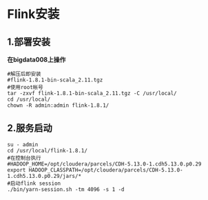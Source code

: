Flink安装
================================================================================
## 1.部署安装
**在bigdata008上操作**
```shell
#解压后即安装
#flink-1.8.1-bin-scala_2.11.tgz
#使用root帐号
tar -zxvf flink-1.8.1-bin-scala_2.11.tgz -C /usr/local/
cd /usr/local/
chown -R admin:admin flink-1.8.1/
```

## 2.服务启动
```shell
su - admin
cd /usr/local/flink-1.8.1/
#在控制台执行
#HADOOP_HOME=/opt/cloudera/parcels/CDH-5.13.0-1.cdh5.13.0.p0.29
export HADOOP_CLASSPATH=/opt/cloudera/parcels/CDH-5.13.0-1.cdh5.13.0.p0.29/jars/*
#启动flink session
./bin/yarn-session.sh -tm 4096 -s 1 -d 
```